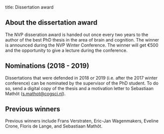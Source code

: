 title: Dissertation award


## About the dissertation award

The NVP disseration award is handed out once every two years to the author of the best PhD thesis in the area of brain and cognition. The winner is announced during the NVP Winter Conference. The winner will get €500 and the opportunity to give a lecture during the conference.


## Nominations (2018 - 2019)

Dissertations that were defended in 2018 or 2019 (i.e. after the 2017 winter conference) can be nominated by the supervisor of the PhD student. To do so, send a digital copy of the thesis and a motivation letter to Sebastiaan Mathôt (<s.mathot@cogsci.nl>).


## Previous winners

Previous winners include Frans Verstraten, Eric-Jan Wagenmakers, Eveline Crone, Floris de Lange, and Sebastiaan Mathôt.
